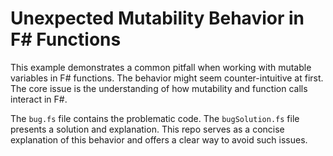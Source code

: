 # Unexpected Mutability Behavior in F# Functions

This example demonstrates a common pitfall when working with mutable variables in F# functions. The behavior might seem counter-intuitive at first. The core issue is the understanding of how mutability and function calls interact in F#.

The `bug.fs` file contains the problematic code.  The `bugSolution.fs` file presents a solution and explanation.  This repo serves as a concise explanation of this behavior and offers a clear way to avoid such issues.